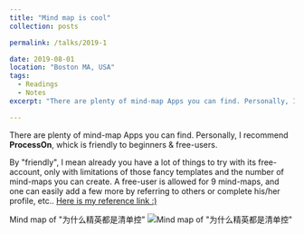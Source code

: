 ```yaml
---
title: "Mind map is cool"
collection: posts

permalink: /talks/2019-1

date: 2019-08-01
location: "Boston MA, USA"
tags:
  - Readings
  - Notes
excerpt: "There are plenty of mind-map Apps you can find. Personally, I recommend **ProcessOn**, whick is friendly to beginners & free-users...."

---
```

There are plenty of mind-map Apps you can find. Personally, I recommend **ProcessOn**, whick is friendly to beginners & free-users. 

By "friendly", I mean already you have a lot of things to try with its free-account, only with limitations of those fancy templates and the number of mind-maps you can create. A free-user is allowed for 9 mind-maps, and one can easily add a few more by referring to others or complete his/her profile, etc..
[Here is my reference link :)](https://www.processon.com/i/5d517639e4b0ac2b61762e55)

Mind map of "为什么精英都是清单控"
![Mind map of "为什么精英都是清单控"](http://assets.processon.com/chart_image/5d517f8de4b0ac2b617634a8.png)
